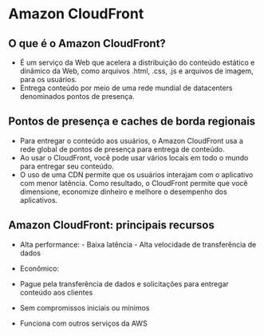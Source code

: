 # Amazon CloudFront 
## O que é o Amazon CloudFront?
- É um serviço da Web que acelera a distribuição do conteúdo estático e dinâmico da Web, como arquivos .html, .css, .js e arquivos de imagem, para os usuários.
- Entrega conteúdo por meio de uma rede mundial de datacenters denominados pontos de presença.


## Pontos de presença e caches de borda regionais
- Para entregar o conteúdo aos usuários, o Amazon CloudFront usa a rede global de pontos de presença para entrega de conteúdo.
- Ao usar o CloudFront, você pode usar vários locais em todo o mundo para entregar seu conteúdo.
- O uso de uma CDN permite que os usuários interajam com o aplicativo com menor latência. Como resultado, o CloudFront permite que você dimensione, economize dinheiro e melhore o desempenho dos aplicativos.

## Amazon CloudFront: principais recursos
- Alta performance:
      - Baixa latência
      - Alta velocidade de transferência de dados

- Econômico:
- Pague pela transferência de dados e solicitações para entregar conteúdo aos clientes
- Sem compromissos iniciais ou mínimos
- Funciona com outros serviços da AWS 
